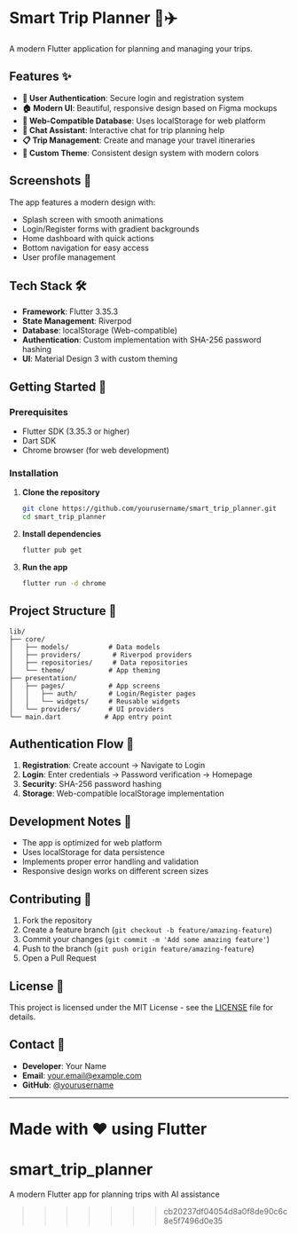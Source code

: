 # Smart Trip Planner 🧳✈️

A modern Flutter application for planning and managing your trips.

## Features ✨

- **🔐 User Authentication**: Secure login and registration system
- **🏠 Modern UI**: Beautiful, responsive design based on Figma mockups
- **💾 Web-Compatible Database**: Uses localStorage for web platform
- **💬 Chat Assistant**: Interactive chat for trip planning help
- **📋 Trip Management**: Create and manage your travel itineraries
- **🎨 Custom Theme**: Consistent design system with modern colors

## Screenshots 📱

The app features a modern design with:
- Splash screen with smooth animations
- Login/Register forms with gradient backgrounds
- Home dashboard with quick actions
- Bottom navigation for easy access
- User profile management

## Tech Stack 🛠️

- **Framework**: Flutter 3.35.3
- **State Management**: Riverpod
- **Database**: localStorage (Web-compatible)
- **Authentication**: Custom implementation with SHA-256 password hashing
- **UI**: Material Design 3 with custom theming

## Getting Started 🚀

### Prerequisites
- Flutter SDK (3.35.3 or higher)
- Dart SDK
- Chrome browser (for web development)

### Installation

1. **Clone the repository**
   ```bash
   git clone https://github.com/yourusername/smart_trip_planner.git
   cd smart_trip_planner
   ```

2. **Install dependencies**
   ```bash
   flutter pub get
   ```

3. **Run the app**
   ```bash
   flutter run -d chrome
   ```

## Project Structure 📁

```
lib/
├── core/
│   ├── models/          # Data models
│   ├── providers/        # Riverpod providers
│   ├── repositories/     # Data repositories
│   └── theme/           # App theming
├── presentation/
│   ├── pages/           # App screens
│   │   ├── auth/        # Login/Register pages
│   │   └── widgets/     # Reusable widgets
│   └── providers/       # UI providers
└── main.dart           # App entry point
```

## Authentication Flow 🔐

1. **Registration**: Create account → Navigate to Login
2. **Login**: Enter credentials → Password verification → Homepage
3. **Security**: SHA-256 password hashing
4. **Storage**: Web-compatible localStorage implementation

## Development Notes 📝

- The app is optimized for web platform
- Uses localStorage for data persistence
- Implements proper error handling and validation
- Responsive design works on different screen sizes

## Contributing 🤝

1. Fork the repository
2. Create a feature branch (`git checkout -b feature/amazing-feature`)
3. Commit your changes (`git commit -m 'Add some amazing feature'`)
4. Push to the branch (`git push origin feature/amazing-feature`)
5. Open a Pull Request

## License 📄

This project is licensed under the MIT License - see the [LICENSE](LICENSE) file for details.

## Contact 📧

- **Developer**: Your Name
- **Email**: your.email@example.com
- **GitHub**: [@yourusername](https://github.com/yourusername)

---

Made with ❤️ using Flutter
=======
# smart_trip_planner
A modern Flutter app for planning trips with AI assistance
>>>>>>> cb20237df04054d8a0f8de90c6c8e5f7496d0e35
